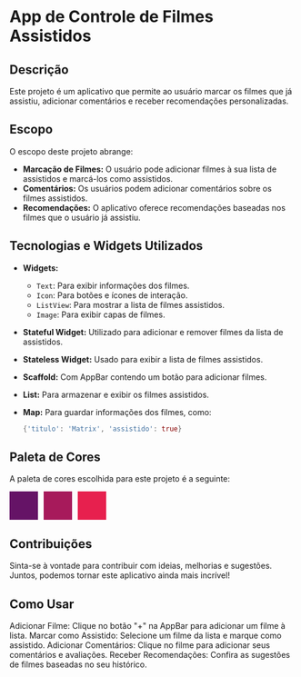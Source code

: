 # App de Controle de Filmes Assistidos

## Descrição
Este projeto é um aplicativo que permite ao usuário marcar os filmes que já assistiu, adicionar comentários e receber recomendações personalizadas.

## Escopo
O escopo deste projeto abrange:

- **Marcação de Filmes:** O usuário pode adicionar filmes à sua lista de assistidos e marcá-los como assistidos.
- **Comentários:** Os usuários podem adicionar comentários sobre os filmes assistidos.
- **Recomendações:** O aplicativo oferece recomendações baseadas nos filmes que o usuário já assistiu.

## Tecnologias e Widgets Utilizados
- **Widgets:**
  - `Text`: Para exibir informações dos filmes.
  - `Icon`: Para botões e ícones de interação.
  - `ListView`: Para mostrar a lista de filmes assistidos.
  - `Image`: Para exibir capas de filmes.

- **Stateful Widget:** Utilizado para adicionar e remover filmes da lista de assistidos.

- **Stateless Widget:** Usado para exibir a lista de filmes assistidos.

- **Scaffold:** Com AppBar contendo um botão para adicionar filmes.

- **List:** Para armazenar e exibir os filmes assistidos.

- **Map:** Para guardar informações dos filmes, como:
  ```dart
  {'titulo': 'Matrix', 'assistido': true}

## Paleta de Cores

A paleta de cores escolhida para este projeto é a seguinte:

<div style="display: flex; gap: 10px;">
  <div style="width: 50px; height: 50px; background-color: #651366;"></div>
  <div style="width: 50px; height: 50px; background-color: #a71a5b;"></div>
  <div style="width: 50px; height: 50px; background-color: #e7204e;"></div>
</div>


## Contribuições
Sinta-se à vontade para contribuir com ideias, melhorias e sugestões. Juntos, podemos tornar este aplicativo ainda mais incrível!

## Como Usar
Adicionar Filme: Clique no botão "+" na AppBar para adicionar um filme à lista.
Marcar como Assistido: Selecione um filme da lista e marque como assistido.
Adicionar Comentários: Clique no filme para adicionar seus comentários e avaliações.
Receber Recomendações: Confira as sugestões de filmes baseadas no seu histórico.
